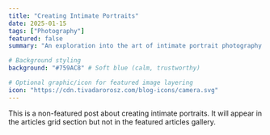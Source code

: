 ```yaml
---
title: "Creating Intimate Portraits"
date: 2025-01-15
tags: ["Photography"]
featured: false
summary: "An exploration into the art of intimate portrait photography."

# Background styling
background: "#759AC8" # Soft blue (calm, trustworthy)

# Optional graphic/icon for featured image layering
icon: "https://cdn.tivadarorosz.com/blog-icons/camera.svg"
---
```


This is a non-featured post about creating intimate portraits. It will appear in the articles grid section but not in the featured articles gallery.